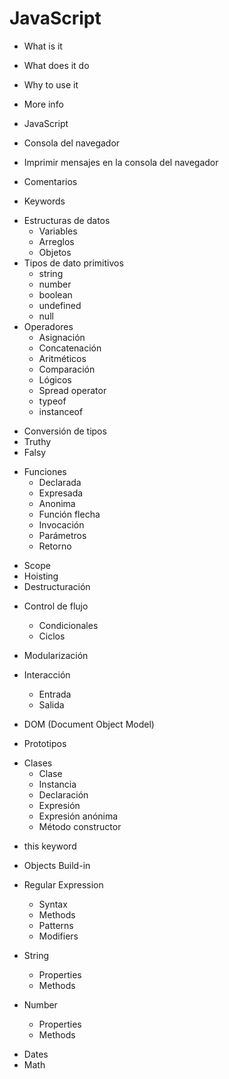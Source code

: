 # JavaScript

- What is it
- What does it do
- Why to use it
- More info

- JavaScript
- Consola del navegador
- Imprimir mensajes en la consola del navegador
- Comentarios
- Keywords
* Estructuras de datos
  - Variables
  - Arreglos
  - Objetos
* Tipos de dato primitivos
  - string
  - number
  - boolean
  - undefined
  - null
* Operadores
  - Asignación
  - Concatenación
  - Aritméticos
  - Comparación
  - Lógicos
  - Spread operator
  - typeof
  - instanceof
- Conversión de tipos
- Truthy
- Falsy
* Funciones
  - Declarada
  - Expresada
  - Anonima
  - Función flecha
  - Invocación
  - Parámetros
  - Retorno
- Scope
- Hoisting
- Destructuración
* Control de flujo
  - Condicionales
  - Ciclos
* Modularización

* Interacción
  - Entrada
  - Salida

* DOM (Document Object Model)

- Prototipos

* Clases
  - Clase
  - Instancia
  - Declaración
  - Expresión
  - Expresión anónima
  - Método constructor

- this keyword

- Objects Build-in

* Regular Expression
  - Syntax
  - Methods
  - Patterns
  - Modifiers

* String
  - Properties
  - Methods

* Number
  - Properties
  - Methods

- Dates
- Math
